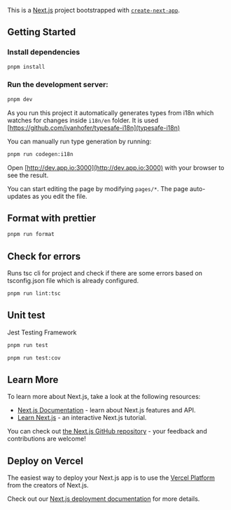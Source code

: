 This is a [Next.js](https://nextjs.org/) project bootstrapped with [`create-next-app`](https://github.com/vercel/next.js/tree/canary/packages/create-next-app).

## Getting Started

### Install dependencies

```bash
pnpm install
```

### Run the development server:

```bash
pnpm dev
```

As you run this project it automatically generates types from i18n which watches for changes inside `i18n/en` folder.
It is used [https://github.com/ivanhofer/typesafe-i18n](typesafe-i18n)

You can manually run type generation by running:

```bash
pnpm run codegen:i18n
```

Open [http://dev.app.io:3000](http://dev.app.io:3000) with your browser to see the result.

You can start editing the page by modifying `pages/*`. The page auto-updates as you edit the file.

## Format with prettier

```bash
pnpm run format
```

## Check for errors

Runs tsc cli for project and check if there are some errors based on tsconfig.json file which is already configured.

```bash
pnpm run lint:tsc
```

## Unit test

Jest Testing Framework

```bash
pnpm run test
```

```bash
pnpm run test:cov
```

## Learn More

To learn more about Next.js, take a look at the following resources:

- [Next.js Documentation](https://nextjs.org/docs) - learn about Next.js features and API.
- [Learn Next.js](https://nextjs.org/learn) - an interactive Next.js tutorial.

You can check out [the Next.js GitHub repository](https://github.com/vercel/next.js/) - your feedback and contributions are welcome!

## Deploy on Vercel

The easiest way to deploy your Next.js app is to use the [Vercel Platform](https://vercel.com/new?utm_medium=default-template&filter=next.js&utm_source=create-next-app&utm_campaign=create-next-app-readme) from the creators of Next.js.

Check out our [Next.js deployment documentation](https://nextjs.org/docs/deployment) for more details.
